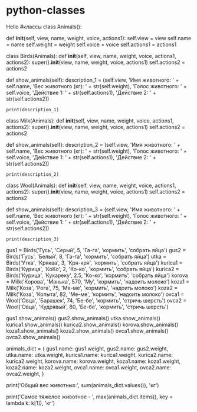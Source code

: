# python-classes
Hello
#классы
class Animals():

  def __init__(self, view, name, weight, voice, actions1):
    self.view = view
    self.name = name
    self.weight = weight
    self.voice = voice
    self.actions1 = actions1

  
class Birds(Animals):
  def __init__(self, view, name, weight, voice, actions1, actions2):
    super().__init__(view, name, weight, voice, actions1)
    self.actions2 = actions2
  
  def show_animals(self):
    description_1 = (self.view, 'Имя животного: ' + self.name, 'Вес животного (кг): ' + str(self.weight), 'Голос животного: ' + self.voice, 'Действие 1: ' + str(self.actions1), 'Действие 2: ' + str(self.actions2))
    
    print(description_1)

class Milk(Animals):
  def __init__(self, view, name, weight, voice, actions1, actions2):
    super().__init__(view, name, weight, voice, actions1)
    self.actions2 = actions2
  
  def show_animals(self):
    description_2 = (self.view, 'Имя животного: ' + self.name, 'Вес животного (кг): ' + str(self.weight), 'Голос животного: ' + self.voice, 'Действие 1: ' + str(self.actions1), 'Действие 2: ' + str(self.actions2))
    
    print(description_2)  

class Wool(Animals):
  def __init__(self, view, name, weight, voice, actions1, actions2):
    super().__init__(view, name, weight, voice, actions1)
    self.actions2 = actions2
  
  def show_animals(self):
    description_3 = (self.view, 'Имя животного: ' + self.name, 'Вес животного (кг): ' + str(self.weight), 'Голос животного: ' + self.voice, 'Действие 1: ' + str(self.actions1), 'Действие 2: ' + str(self.actions2))
    
    print(description_3)  


gus1 = Birds('Гусь', 'Серый', 5, 'Га-га', 'кормить', 'собрать яйца')
gus2 = Birds('Гусь', 'Белый', 8, 'Га-га', 'кормить', 'собрать яйца')
utka = Birds('Утка', 'Кряква', 3, 'Кря-кря', 'кормить', 'собрать яйца')
kurica1 = Birds('Курица', 'КоКо', 2, 'Ко-ко', 'кормить', 'собрать яйца')
kurica2 = Birds('Курица', 'Кукареку', 2.5, 'Ко-ко', 'кормить', 'собрать яйца')
korova = Milk('Корова', 'Манька', 570, 'Му', 'кормить', 'надоить молоко')
koza1 = Milk('Коза', 'Рога', 75, 'Ме-ме', 'кормить', 'надоить молоко')
koza2 = Milk('Коза', 'Копыта', 82, 'Ме-ме', 'кормить', 'надоить молоко')
ovca1 = Wool('Овца', 'Барашек', 74, 'Бе-бе', 'кормить', 'стричь шерсть')
ovca2 = Wool('Овца', 'Кудрявый', 80, 'Бе-бе', 'кормить', 'стричь шерсть')

gus1.show_animals()
gus2.show_animals()
utka.show_animals()
kurica1.show_animals()
kurica2.show_animals()
korova.show_animals()
koza1.show_animals()
koza2.show_animals()
ovca1.show_animals()
ovca2.show_animals()

animals_dict = {
  gus1.name: gus1.weight, 
  gus2.name: gus2.weight, 
  utka.name: utka.weight,
  kurica1.name: kurica1.weight,
  kurica2.name: kurica2.weight,
  korova.name: korova.weight,
  koza1.name: koza1.weight,
  koza2.name: koza2.weight,
  ovca1.name: ovca1.weight,
  ovca2.name: ovca2.weight,
        }

print('Общий вес животных:', sum(animals_dict.values()), 'кг')

print('Самое тяжелое животное - ', max(animals_dict.items(), key = lambda k: k[1]), 'кг')
